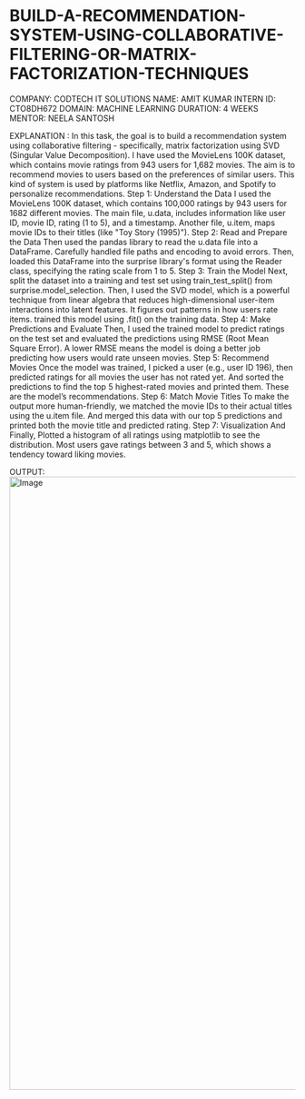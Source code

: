 # BUILD-A-RECOMMENDATION-SYSTEM-USING-COLLABORATIVE-FILTERING-OR-MATRIX-FACTORIZATION-TECHNIQUES
COMPANY: CODTECH IT SOLUTIONS 
NAME: AMIT KUMAR 
INTERN ID: CTO8DH672 
DOMAIN: MACHINE LEARNING 
DURATION: 4 WEEKS 
MENTOR: NEELA SANTOSH

EXPLANATION :
In this task, the goal is to build a recommendation system using collaborative filtering - specifically, matrix factorization using SVD (Singular Value Decomposition). I have used the MovieLens 100K dataset, which contains movie ratings from 943 users for 1,682 movies. The aim is to recommend movies to users based on the preferences of similar users.
This kind of system is used by platforms like Netflix, Amazon, and Spotify to personalize recommendations.
 Step 1: Understand the Data
I used the MovieLens 100K dataset, which contains 100,000 ratings by 943 users for 1682 different movies. 
The main file, u.data, includes information like user ID, movie ID, rating (1 to 5), and a timestamp. 
Another file, u.item, maps movie IDs to their titles (like "Toy Story (1995)").
Step 2: Read and Prepare the Data
Then used the pandas library to read the u.data file into a DataFrame. Carefully handled file paths and encoding to avoid errors. 
Then, loaded this DataFrame into the surprise library's format using the Reader class, specifying the rating scale from 1 to 5.
Step 3: Train the Model
Next, split the dataset into a training and test set using train_test_split() from surprise.model_selection. 
Then, I used the SVD model, which is a powerful technique from linear algebra that reduces high-dimensional user-item interactions into latent features.
It figures out patterns in how users rate items. trained this model using .fit() on the training data.
Step 4: Make Predictions and Evaluate
Then, I used the trained model to predict ratings on the test set and evaluated the predictions using RMSE (Root Mean Square Error). 
A lower RMSE means the model is doing a better job predicting how users would rate unseen movies.
Step 5: Recommend Movies
Once the model was trained, I picked a user (e.g., user ID 196), then predicted ratings for all movies the user has not rated yet.
And sorted the predictions to find the top 5 highest-rated movies and printed them. These are the model’s recommendations.
Step 6: Match Movie Titles
To make the output more human-friendly, we matched the movie IDs to their actual titles using the u.item file. 
And merged this data with our top 5 predictions and printed both the movie title and predicted rating.
 Step 7: Visualization
And Finally, Plotted a histogram of all ratings using matplotlib to see the distribution. 
Most users gave ratings between 3 and 5, which shows a tendency toward liking movies.

 OUTPUT:
 <img width="1920" height="1080" alt="Image" src="https://github.com/user-attachments/assets/054b8d8e-7993-48e0-b9c5-fedd96c45951" />

